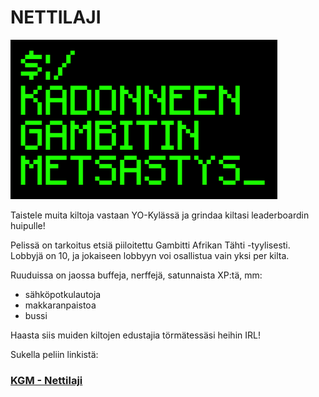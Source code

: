 # NETTILAJI

![img.png](logo-preview.png)

Taistele muita kiltoja vastaan YO-Kylässä ja grindaa kiltasi leaderboardin huipulle!

Pelissä on tarkoitus etsiä piiloitettu Gambitti Afrikan Tähti -tyylisesti. Lobbyjä on 10, ja jokaiseen lobbyyn voi osallistua vain yksi per kilta.

Ruuduissa on jaossa buffeja, nerffejä, satunnaista XP:tä, mm:
- sähköpotkulautoja
- makkaranpaistoa
- bussi

Haasta siis muiden kiltojen edustajia törmätessäsi heihin IRL! 

Sukella peliin linkistä:

### [KGM - Nettilaji](https://peli.titeen.it/)


